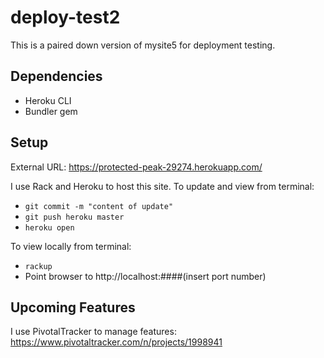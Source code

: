 # deploy-test2
This is a paired down version of mysite5 for deployment testing.  


## Dependencies
* Heroku CLI
* Bundler gem

## Setup
External URL: https://protected-peak-29274.herokuapp.com/

I use Rack and Heroku to host this site. To update and view from terminal:
* `git commit -m "content of update"`
* `git push heroku master`
* `heroku open`

To view locally from terminal:
* `rackup`
* Point browser to http://localhost:####(insert port number)


## Upcoming Features
I use PivotalTracker to manage features: https://www.pivotaltracker.com/n/projects/1998941
